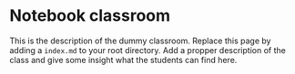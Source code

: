 # Notebook classroom

This is the description of the dummy classroom. Replace this page by 
adding a `index.md` to your root directory.
Add a propper description of the class and give some insight what the students can
find here.